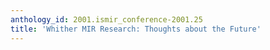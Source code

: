 ```yaml
---
anthology_id: 2001.ismir_conference-2001.25
title: 'Whither MIR Research: Thoughts about the Future'
---
```

